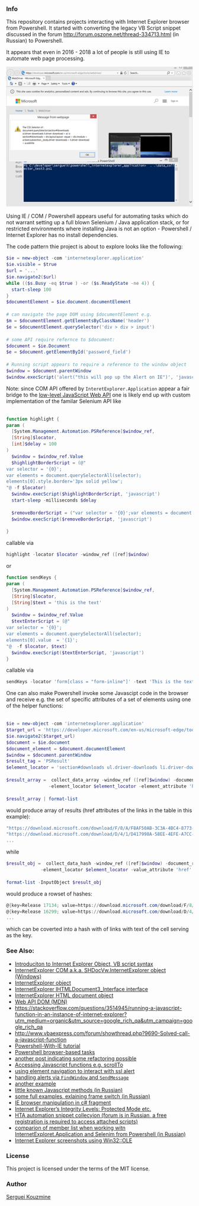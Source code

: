 ### Info

This repository contains projects interacting with Internet Explorer browser from Powershell.
It started with converting the legacy VB Script snippet discussed
in the forum  http://forum.oszone.net/thread-334713.html (in Russian) to Powershell.

It appears that even in 2016 - 2018 a lot of people is still using IE to automate web page processing.

![controlling IE with Powershell](https://github.com/sergueik/powershell_internetexplorer_application/blob/master/screenshots/capture.png)

Using IE / COM / Powershell appears useful for automating tasks which do not warrant setting up a full blown
Selenium / Java application stack, or for restricted environments where installing Java is not an option - Powershell / Internet Explorer has no install dependencies.

The code pattern thie project is about to explore looks like the following:
```powershell
$ie = new-object -com 'internetexplorer.application'
$ie.visible = $true
$url = '...'
$ie.navigate2($url)
while (($s.Busy -eq $true ) -or ($s.ReadyState -ne 4)) {
  start-sleep 100
}
$documentElement = $ie.document.documentElement

# can navigate the page DOM using $documentElement e.g.
$m = $documentElement.getElementsByClassName('header')
$e = $documentElement.querySelector('div > div > input')

# some API require refernce to $document:
$document = $ie.Document
$e = $document.getElementById('password_field')

# Running script appears to require a reference to the window object
$window = $document.parentWindow
$window.execScript('alert("this will pop up the Alert on IE")', 'javascript')
```
Note: since COM API offered by `InteretExplorer.Application` appear a fair bridge to the [low-level JavaScript Web API](https://developer.mozilla.org/en-US/docs/Web/API)
one is likely end up with custom implementation of the familar Selenium API like
```powershell

function highlight {
param (
  [System.Management.Automation.PSReference]$window_ref,
  [String]$locator,
  [int]$delay = 100
)
  $window = $window_ref.Value
  $highlightBorderScript = (@"
var selector = '{0}';
var elements = document.querySelectorAll(selector);
elements[0].style.border='3px solid yellow';
"@ -f $locator)
  $window.execScript($highlightBorderScript, 'javascript')
  start-sleep -milliseconds $delay

  $removeBorderScript = ("var selector = '{0}';var elements = document.querySelectorAll(selector);elements[0].style.border='';"  -f $locator)
  $window.execScript($removeBorderScript, 'javascript')

}

```
callable via
```powershell
highlight -locator $locator -window_ref ([ref]$window)
```

or
```powershell
function sendKeys {
param (
  [System.Management.Automation.PSReference]$window_ref,
  [String]$locator,
  [String]$text = 'this is the text'
)
  $window = $window_ref.Value
  $textEnterScript = (@"
var selector = '{0}';
var elements = document.querySelectorAll(selector);
elements[0].value  = '{1}';
"@  -f $locator, $text)
  $window.execScript($textEnterScript, 'javascript')
}
```
callable via
```powershell
sendKeys -locator 'form[class = "form-inline"]' -text 'This is the text to input' -window_ref ([ref]$window)
```

One can also make Powershell invoke some Javascipt code in the browser and receive e.g. the set of specific attributes of a set of elements
using one of the helper functions:

```powershell

$ie = new-object -com 'internetexplorer.application'
$target_url = 'https://developer.microsoft.com/en-us/microsoft-edge/tools/webdriver/'
$ie.navigate2($target_url)
$document = $ie.document
$document_element = $document.documentElement
$window = $document.parentWindow
$result_tag = 'PSResult'
$element_locator = 'section#downloads ul.driver-downloads li.driver-download > a'

$result_array =  collect_data_array -window_ref ([ref]$window) -document_ref ([ref]$document) `
                -element_locator $element_locator -element_attribute 'href' -result_tag $result_tag -debug

$result_array | format-list

```
would produce array of results (href attributes of the links in the table in this example):
```powershell
"https://download.microsoft.com/download/F/8/A/F8AF50AB-3C3A-4BC4-8773-DC27B32988DD/MicrosoftWebDriver.exe"
"https://download.microsoft.com/download/D/4/1/D417998A-58EE-4EFE-A7CC-39EF9E020768/MicrosoftWebDriver.exe"
...
```
while
```powershell
$result_obj =  collect_data_hash -window_ref ([ref]$window) -document_ref ([ref]$document) `
             -element_locator $element_locator -value_attribute 'href' -result_tag $result_tag -debug

format-list -InputObject $result_obj

```
would produce a rowset of hashes:
```powershell
@{key=Release 17134; value=https://download.microsoft.com/download/F/8/A/F8AF50AB-3C3A-4BC4-8773-DC27B32988DD/MicrosoftWebDriver.exe}
@{key=Release 16299; value=https://download.microsoft.com/download/D/4/1/D417998A-58EE-4EFE-A7CC-39EF9E020768/MicrosoftWebDriver.exe}
...
```
which can be coverted into a hash with of links with text of the cell serving as the key.

### See Also:

  * [Introduciton to Internet Explorer Object, VB script syntax](https://riptutorial.com/vba/example/27772/internet-explorer-object)
  * [InternetExplorer COM a.k.a. SHDocVw.InternetExplorer object (Windows)](https://msdn.microsoft.com/en-us/ie/aa752084(v=vs.94))
  * [InternetExplorer object](https://docs.microsoft.com/en-us/previous-versions/windows/internet-explorer/ie-developer/platform-apis/aa752084(v%3Dvs.85))
  * [InternetExplorer IHTMLDocument3_Interface interface](https://msdn.microsoft.com/en-us/ie/hh773775(v=vs.94))
  * [InternetExplorer HTML document object](https://msdn.microsoft.com/en-us/ie/ms535862(v=vs.94))
  * [Web API DOM (MDN)](https://developer.mozilla.org/en-US/docs/Web/API/Document_Object_Model)
  * https://stackoverflow.com/questions/3514945/running-a-javascript-function-in-an-instance-of-internet-explorer?utm_medium=organic&utm_source=google_rich_qa&utm_campaign=google_rich_qa
  * http://www.vbaexpress.com/forum/showthread.php?9690-Solved-call-a-javascript-function
  * [Powershell-With-IE tutorial](http://powershelltutorial.net/technology/Powershell-With-IE)
  * [Powershell browser-based tasks](https://westerndevs.com/simple-powershell-automation-browser-based-tasks/)
  * [another post indicating some refactoring possible](https://www.gngrninja.com/script-ninja/2016/9/25/powershell-getting-started-controlling-internet-explorer)
  * [Accessing Javascript functions e.g. scrollTo](https://geekeefy.wordpress.com/2017/09/07/tip-scrolling-internet-explorer-with-powershell/)
  * [using element navigation to interact with ssl alert](https://www.kiloroot.com/powershell-script-to-open-a-web-page-and-bypass-ssl-certificate-errors-2/)
  * [handling alerts via `FindWindow` and `SendMessage`](https://social.technet.microsoft.com/Forums/ie/en-US/d1a556b7-54db-4513-bafd-f16ed000f9ac/vba-to-dismiss-an-ie8-or-ie9-message-from-webpage-popup-window?forum=ieitprocurrentver)
  * [another example](https://www.gngrninja.com/script-ninja/2016/9/25/powershell-getting-started-controlling-internet-explorer)
  * [little known Javascript methods (in Russian)](https://jsonplaceholder.typicode.com/comments?postId=200)
  * [some full examples, exlaining frame switch (in Russian)](https://kazunposh.wordpress.com/category/powershell/internetexplorer/)
  * [IE browser manipulation in c# fragment](https://social.msdn.microsoft.com/Forums/vstudio/en-US/819363f6-ab1b-4fbb-9ba6-a83dac8652df/2nd-call-to-internetexplorer-ie-in-new-shellwindows-fails?forum=csharpgeneral)
  * [Internet Explorer’s Integrity Levels: Protected Mode etc.](https://blogs.msdn.microsoft.com/ieinternals/2011/08/03/default-integrity-level-and-automation/)
  * [HTA automation snippet collecyion (forum is in Russian, a free registration is required to access attached scripts)](http://forum.script-coding.com/viewforum.php?id=5) 
  * [comparion of member list when working witn InternetExploret.Application and  Selenim from Powershell (in Russian)](https://toster.ru/q/603370)
  * [Internet Explorer screenshots using Win32::OLE](https://www.perl.com/article/139/2014/12/11/Automated-Internet-Explorer-screenshots-using-Win32--OLE/)
  
### License
This project is licensed under the terms of the MIT license.

### Author
[Serguei Kouzmine](kouzmine_serguei@yahoo.com)
